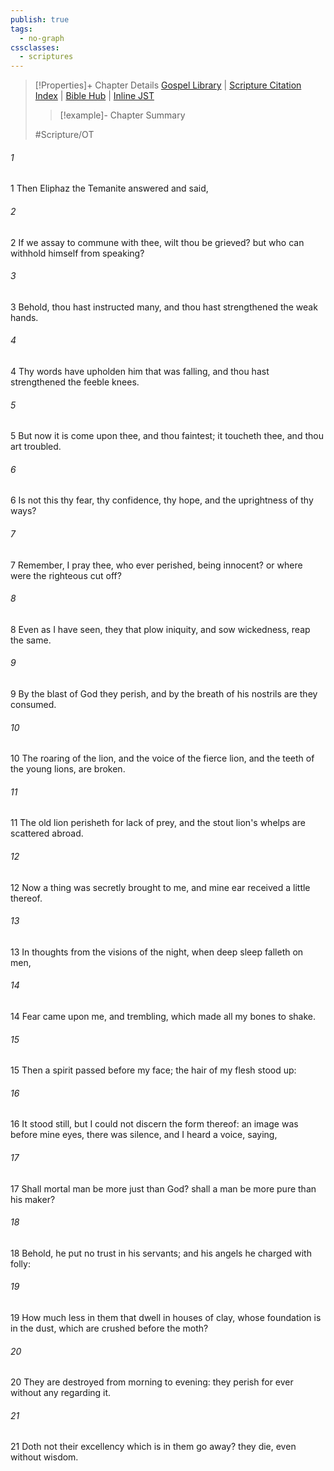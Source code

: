 ```yaml
---
publish: true
tags:
  - no-graph
cssclasses:
  - scriptures
---
```

>[!Properties]+ Chapter Details
>[Gospel Library](https://churchofjesuschrist.org/study/scriptures/ot/job/4?lang=eng)    |    [Scripture Citation Index](https://scriptures.byu.edu/#07604::c07604)    |    [Bible Hub](https://biblehub.com/job/4.htm)    |    [Inline JST](https://scripturetoolbox.com/html/ic/Job/4.html)
>>[!example]- Chapter Summary
>> 
> 
>
>#Scripture/OT
###### 1
1 Then Eliphaz the Temanite answered and said,
###### 2
2 If we assay to commune with thee, wilt thou be grieved? but who can withhold himself from speaking?
###### 3
3 Behold, thou hast instructed many, and thou hast strengthened the weak hands.
###### 4
4 Thy words have upholden him that was falling, and thou hast strengthened the feeble knees.
###### 5
5 But now it is come upon thee, and thou faintest; it toucheth thee, and thou art troubled.
###### 6
6 Is not this thy fear, thy confidence, thy hope, and the uprightness of thy ways?
###### 7
7 Remember, I pray thee, who ever perished, being innocent? or where were the righteous cut off?
###### 8
8 Even as I have seen, they that plow iniquity, and sow wickedness, reap the same.
###### 9
9 By the blast of God they perish, and by the breath of his nostrils are they consumed.
###### 10
10 The roaring of the lion, and the voice of the fierce lion, and the teeth of the young lions, are broken.
###### 11
11 The old lion perisheth for lack of prey, and the stout lion's whelps are scattered abroad.
###### 12
12 Now a thing was secretly brought to me, and mine ear received a little thereof.
###### 13
13 In thoughts from the visions of the night, when deep sleep falleth on men,
###### 14
14 Fear came upon me, and trembling, which made all my bones to shake.
###### 15
15 Then a spirit passed before my face; the hair of my flesh stood up:
###### 16
16 It stood still, but I could not discern the form thereof: an image was before mine eyes, there was silence, and I heard a voice, saying,
###### 17
17 Shall mortal man be more just than God? shall a man be more pure than his maker?
###### 18
18 Behold, he put no trust in his servants; and his angels he charged with folly:
###### 19
19 How much less in them that dwell in houses of clay, whose foundation is in the dust, which are crushed before the moth?
###### 20
20 They are destroyed from morning to evening: they perish for ever without any regarding it.
###### 21
21 Doth not their excellency which is in them go away? they die, even without wisdom.
